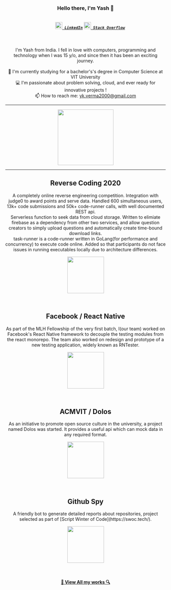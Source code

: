 <h3 align="center">Hello there, I'm Yash 👋</h3>
<h5 align="center">
  <code>
    <a href="https://www.linkedin.com/in/yash-kumar-verma/" title="LinkedIn Profile"><img width="22" src="https://github.com/zumrudu-anka/zumrudu-anka/blob/master/images/linkedin.svg"> LinkedIn</a></code>
  <code><a href="https://stackoverflow.com/users/5131640/yash-kumar-verma" title="Stack Overflow Profile"><img width="22" src="https://github.com/zumrudu-anka/zumrudu-anka/blob/master/images/stackoverflow.svg"> Stack Overflow</a></code>
</h5>
<br>
<p align="center">
  I'm Yash from India. I fell in love with computers, programming and technology when I was 15 y/o, and since then it has been an exciting journey.
  <br>
  <br>
  🔬 I'm currently studying for a bachelor's's degree in Computer Science at VIT University
  <br>
  💻 I'm passionate about problem solving, cloud, and ever ready for innovative projects ! 
  <br>
  📫 How to reach me: <a href="mailto: yk.verma2000@gmail.com">yk.verma2000@gmail.com</a>
</p>

<hr>

<p align=center >
  <a href="https://github.com/anuraghazra/github-readme-stats" title="Go to Source">
    <img height=175 align="center" src="https://github-readme-stats-lac-five.vercel.app/api?username=yashkumarverma&count_private=true&show_icons=true&include_all_commits=true&theme=gotham">
  </a>
</p>

<hr>

<!-- project setion 1 -->
<h2 align="center">Reverse Coding 2020</h2>
<p align="center">
A completely online reverse engineering competition. Integration with judge0 to award points and serve data. Handled 600 simultaneous users, 13k+ code submissions and 50k+ code-runner calls, with well documented REST api.
<br />
Serverless function to seek data from cloud storage. Written to elimiate firebase as a dependency from other two services, and allow question creators to simply upload questions and automatically create time-bound download links.  
<br />
task-runner is a code-runner written in GoLang(for performance and concurrency) to execute code online. Added so that participants do not face issues in running executables locally due to architecture differences.

</p>
<p width="100%" align="center">
    <a align="center" href="https://github.com/YashKumarVerma/rc-heimdall" title="RC Heimdall">
        <img align="center" height="115" src="https://github-readme-stats-lac-five.vercel.app/api/pin/?username=yashkumarverma&repo=rc-heimdall&theme=gotham" />
    </a>
</p>
<br>
<!-- project section 1 ends -->



<!-- project setion 2 -->
<h2 align="center">Facebook / React Native</h2>
<p align="center">
As part of the MLH Fellowship of the very first batch, I(our team) worked on Facebook's React Native framework to decouple the testing modules from the react monorepo. The team also worked on redesign and prototype of a new testing application, widely known as RNTester.
</p>
<p width="100%" align="center">
    <a align="center" href="https://github.com/facebook/react-native" title="React Native">
        <img align="center" height="115" src="https://github-readme-stats-lac-five.vercel.app/api/pin/?username=facebook&repo=react-native&theme=gotham" />
    </a>
</p>
<br>
<!-- project section 2 ends -->



<!-- project setion 3 -->
<h2 align="center">ACMVIT / Dolos</h2>
<p align="center">
As an initiative to promote open source culture in the university, a project named Dolos was started. It provides a useful api which can mock data in any required format.
</p>
<p width="100%" align="center">
    <a align="center" href="https://github.com/acm-vit/dolos" title="Dolos">
        <img align="center" height="115" src="https://github-readme-stats-lac-five.vercel.app/api/pin/?username=acm-vit&repo=dolos&theme=gotham" />
    </a>
</p>
<br>
<!-- project section 3 ends -->


<!-- project setion 4 -->
<h2 align="center">Github Spy</h2>
<p align="center">
A friendly bot to generate detailed reports about repositories, project selected as part of [Script Winter of Code](https://swoc.tech/).
</p>
<p width="100%" align="center">
    <a align="center" href="https://github.com/yashkumarverma/github-spy" title="Github Spy">
        <img align="center" height="115" src="https://github-readme-stats-lac-five.vercel.app/api/pin/?username=yashkumarverma&repo=github-spy&theme=gotham" />
    </a>
</p>
<br>
<!-- project section 4 ends -->

<h4 align="center"><a href="https://github.com/yashkumarverma?tab=repositories" title="Show Repositories">🔎 View All my works 🔍</a></h4> 